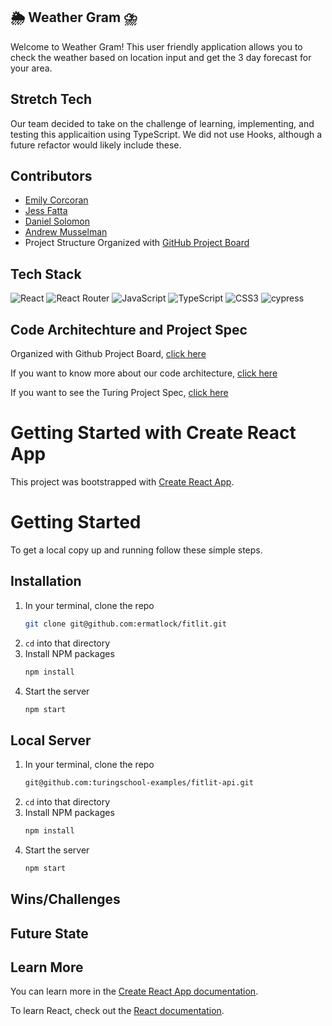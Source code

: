 ## 🌦 Weather Gram ⛈

Welcome to Weather Gram! This user friendly application allows you to check the weather based on location input and get the 3 day forecast for your area. 

## Stretch Tech
Our team decided to take on the challenge of learning, implementing, and testing this applicaition using TypeScript. 
We did not use Hooks, although a future refactor would likely include these. 

## Contributors
- [Emily Corcoran](https://github.com/Emily-Cathleen)
- [Jess Fatta](https://github.com/JessFatta)
- [Daniel Solomon](https://github.com/danielsolomon332)
- [Andrew Musselman](https://github.com/Andrew-Musselman)
- Project Structure Organized with [GitHub Project Board](https://github.com/JessFatta/weather-gram/projects/1)

## Tech Stack

![React](https://img.shields.io/badge/react-%2320232a.svg?style=for-the-badge&logo=react&logoColor=%purple)
![React Router](https://img.shields.io/badge/React_Router-CA4245?style=for-the-badge&logo=react-router&logoColor=white)
![JavaScript](https://img.shields.io/badge/javascript-%23323330.svg?style=for-the-badge&logo=javascript&logoColor=%23F7DF1E)
![TypeScript](https://img.shields.io/badge/typescript-%23007ACC.svg?style=for-the-badge&logo=typescript&logoColor=white)
![CSS3](https://img.shields.io/badge/css3-%231572B6.svg?style=for-the-badge&logo=css3&logoColor=white)
![cypress](https://img.shields.io/badge/-cypress-%23E5E5E5?style=for-the-badge&logo=cypress&logoColor=058a5e)

## Code Architechture and Project Spec

Organized with Github Project Board, [click here](https://github.com/JessFatta/weather-gram/projects/1)

If you want to know more about our code architecture, [click here](https://gist.github.com/Emily-Cathleen/64ac33e4a51b955429f5f020d8ec842a)

If you want to see the Turing Project Spec, [click here](https://frontend.turing.edu/projects/module-3/stretch.html)

# Getting Started with Create React App

This project was bootstrapped with [Create React App](https://github.com/facebook/create-react-app).

# Getting Started
To get a local copy up and running follow these simple steps.

## Installation

1. In your terminal, clone the repo
   ```sh
   git clone git@github.com:ermatlock/fitlit.git
   ```
2. `cd` into that directory
3. Install NPM packages
   ```sh
   npm install
   ```
4. Start the server
   ```sh
   npm start
   ``` 
   
## Local Server
1. In your terminal, clone the repo
   ```sh
   git@github.com:turingschool-examples/fitlit-api.git
   ```
2. `cd` into that directory
3. Install NPM packages
   ```sh
   npm install
   ```
4. Start the server
   ```sh
   npm start
   ```
   
## Wins/Challenges

## Future State

## Learn More

You can learn more in the [Create React App documentation](https://facebook.github.io/create-react-app/docs/getting-started).

To learn React, check out the [React documentation](https://reactjs.org/).


